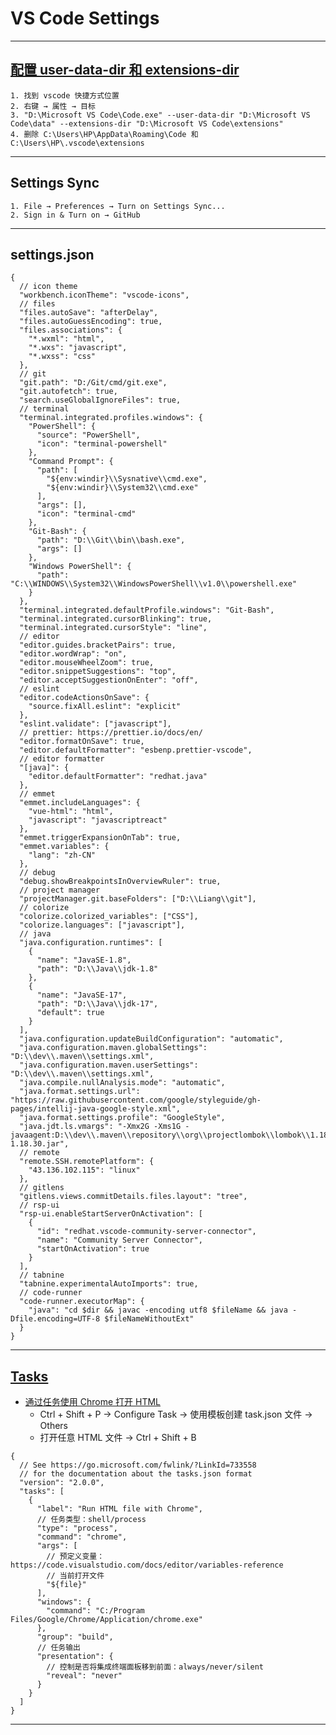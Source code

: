 # VS Code Settings

---
## [配置 user-data-dir 和 extensions-dir](https://stackoverflow.com/a/66281688/19598136)
    1. 找到 vscode 快捷方式位置
    2. 右键 → 属性 → 目标
    3. "D:\Microsoft VS Code\Code.exe" --user-data-dir "D:\Microsoft VS Code\data" --extensions-dir "D:\Microsoft VS Code\extensions"
    4. 删除 C:\Users\HP\AppData\Roaming\Code 和 C:\Users\HP\.vscode\extensions
---
## Settings Sync
    1. File → Preferences → Turn on Settings Sync...
    2. Sign in & Turn on → GitHub
---
## settings.json
```json5
{
  // icon theme
  "workbench.iconTheme": "vscode-icons",
  // files
  "files.autoSave": "afterDelay",
  "files.autoGuessEncoding": true,
  "files.associations": {
    "*.wxml": "html",
    "*.wxs": "javascript",
    "*.wxss": "css"
  },
  // git
  "git.path": "D:/Git/cmd/git.exe",
  "git.autofetch": true,
  "search.useGlobalIgnoreFiles": true,
  // terminal
  "terminal.integrated.profiles.windows": {
    "PowerShell": {
      "source": "PowerShell",
      "icon": "terminal-powershell"
    },
    "Command Prompt": {
      "path": [
        "${env:windir}\\Sysnative\\cmd.exe",
        "${env:windir}\\System32\\cmd.exe"
      ],
      "args": [],
      "icon": "terminal-cmd"
    },
    "Git-Bash": {
      "path": "D:\\Git\\bin\\bash.exe",
      "args": []
    },
    "Windows PowerShell": {
      "path": "C:\\WINDOWS\\System32\\WindowsPowerShell\\v1.0\\powershell.exe"
    }
  },
  "terminal.integrated.defaultProfile.windows": "Git-Bash",
  "terminal.integrated.cursorBlinking": true,
  "terminal.integrated.cursorStyle": "line",
  // editor
  "editor.guides.bracketPairs": true,
  "editor.wordWrap": "on",
  "editor.mouseWheelZoom": true,
  "editor.snippetSuggestions": "top",
  "editor.acceptSuggestionOnEnter": "off",
  // eslint
  "editor.codeActionsOnSave": {
    "source.fixAll.eslint": "explicit"
  },
  "eslint.validate": ["javascript"],
  // prettier: https://prettier.io/docs/en/
  "editor.formatOnSave": true,
  "editor.defaultFormatter": "esbenp.prettier-vscode",
  // editor formatter
  "[java]": {
    "editor.defaultFormatter": "redhat.java"
  },
  // emmet
  "emmet.includeLanguages": {
    "vue-html": "html",
    "javascript": "javascriptreact"
  },
  "emmet.triggerExpansionOnTab": true,
  "emmet.variables": {
    "lang": "zh-CN"
  },
  // debug
  "debug.showBreakpointsInOverviewRuler": true,
  // project manager
  "projectManager.git.baseFolders": ["D:\\Liang\\git"],
  // colorize
  "colorize.colorized_variables": ["CSS"],
  "colorize.languages": ["javascript"],
  // java
  "java.configuration.runtimes": [
    {
      "name": "JavaSE-1.8",
      "path": "D:\\Java\\jdk-1.8"
    },
    {
      "name": "JavaSE-17",
      "path": "D:\\Java\\jdk-17",
      "default": true
    }
  ],
  "java.configuration.updateBuildConfiguration": "automatic",
  "java.configuration.maven.globalSettings": "D:\\dev\\.maven\\settings.xml",
  "java.configuration.maven.userSettings": "D:\\dev\\.maven\\settings.xml",
  "java.compile.nullAnalysis.mode": "automatic",
  "java.format.settings.url": "https://raw.githubusercontent.com/google/styleguide/gh-pages/intellij-java-google-style.xml",
  "java.format.settings.profile": "GoogleStyle",
  "java.jdt.ls.vmargs": "-Xmx2G -Xms1G -javaagent:D:\\dev\\.maven\\repository\\org\\projectlombok\\lombok\\1.18.30\\lombok-1.18.30.jar",
  // remote
  "remote.SSH.remotePlatform": {
    "43.136.102.115": "linux"
  },
  // gitlens
  "gitlens.views.commitDetails.files.layout": "tree",
  // rsp-ui
  "rsp-ui.enableStartServerOnActivation": [
    {
      "id": "redhat.vscode-community-server-connector",
      "name": "Community Server Connector",
      "startOnActivation": true
    }
  ],
  // tabnine
  "tabnine.experimentalAutoImports": true,
  // code-runner
  "code-runner.executorMap": {
    "java": "cd $dir && javac -encoding utf8 $fileName && java -Dfile.encoding=UTF-8 $fileNameWithoutExt"
  }
}
```
---
## [Tasks](https://code.visualstudio.com/docs/editor/tasks)
- [通过任务使用 Chrome 打开 HTML](https://blog.csdn.net/u010510187/article/details/96635089)
    - Ctrl + Shift + P → Configure Task → 使用模板创建 task.json 文件 → Others
    - 打开任意 HTML 文件 → Ctrl + Shift + B
```json5
{
  // See https://go.microsoft.com/fwlink/?LinkId=733558
  // for the documentation about the tasks.json format
  "version": "2.0.0",
  "tasks": [
    {
      "label": "Run HTML file with Chrome",
      // 任务类型：shell/process
      "type": "process",
      "command": "chrome",
      "args": [
        // 预定义变量：https://code.visualstudio.com/docs/editor/variables-reference
        // 当前打开文件
        "${file}"
      ],
      "windows": {
        "command": "C:/Program Files/Google/Chrome/Application/chrome.exe"
      },
      "group": "build",
      // 任务输出
      "presentation": {
        // 控制是否将集成终端面板移到前面：always/never/silent
        "reveal": "never"
      }
    }
  ]
}
```
---
